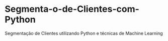 # Segmenta-o-de-Clientes-com-Python
Segmentação de Clientes utilizando Python e técnicas de Machine Learning 
